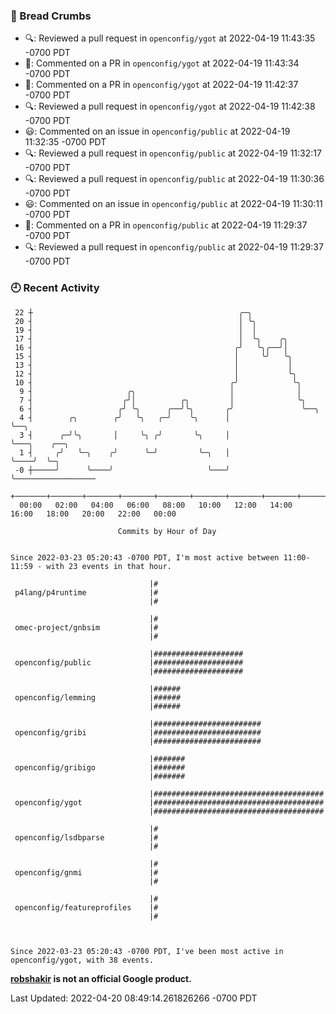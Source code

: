 ### 🍞 Bread Crumbs

 * 🔍: Reviewed a pull request in  `openconfig/ygot` at 2022-04-19 11:43:35 -0700 PDT
 * 💬: Commented on a PR in  `openconfig/ygot` at 2022-04-19 11:43:34 -0700 PDT
 * 💬: Commented on a PR in  `openconfig/ygot` at 2022-04-19 11:42:37 -0700 PDT
 * 🔍: Reviewed a pull request in  `openconfig/ygot` at 2022-04-19 11:42:38 -0700 PDT
 * 😃: Commented on an issue in `openconfig/public` at 2022-04-19 11:32:35 -0700 PDT
 * 🔍: Reviewed a pull request in  `openconfig/public` at 2022-04-19 11:32:17 -0700 PDT
 * 🔍: Reviewed a pull request in  `openconfig/public` at 2022-04-19 11:30:36 -0700 PDT
 * 😃: Commented on an issue in `openconfig/public` at 2022-04-19 11:30:11 -0700 PDT
 * 💬: Commented on a PR in  `openconfig/public` at 2022-04-19 11:29:37 -0700 PDT
 * 🔍: Reviewed a pull request in  `openconfig/public` at 2022-04-19 11:29:37 -0700 PDT

### 🕘 Recent Activity
```
 22 ┼                                              ╭─╮
 20 ┤                                              │ ╰╮
 19 ┤                                              │  │
 17 ┤                                              │  ╰╮    ╭╮
 16 ┤                                             ╭╯   ╰╮╭──╯│
 15 ┤                                             │     ╰╯   ╰╮
 13 ┤                                             │           │
 12 ┤                                             │           ╰╮
 10 ┤                                            ╭╯            ╰╮
  9 ┤                     ╭╮                     │              │
  7 ┤                    ╭╯│          ╭╮         │              ╰╮
  6 ┤                   ╭╯ ╰╮      ╭──╯╰╮       ╭╯               ╰──╮
  4 ┤        ╭╮        ╭╯   ╰╮   ╭─╯    ╰╮      │                   ╰──╮
  3 ┤      ╭─╯╰╮       │     ╰╮ ╭╯       ╰╮     │                      ╰───╮    ╭──╮
  1 ┤     ╭╯   ╰─╮    ╭╯      ╰─╯         ╰─╮   │                          ╰────╯  ╰─╮
 -0 ┼─────╯      ╰────╯                     ╰───╯                                    ╰──────────────────
    +───────+───────+───────+───────+───────+───────+───────+───────+───────+───────+───────+───────+────
  00:00   02:00   04:00   06:00   08:00   10:00   12:00   14:00   16:00   18:00   20:00   22:00   00:00   

						Commits by Hour of Day


Since 2022-03-23 05:20:43 -0700 PDT, I'm most active between 11:00-11:59 - with 23 events in that hour.

```



```
                               |#
 p4lang/p4runtime              |#
                               |#

                               |#
 omec-project/gnbsim           |#
                               |#

                               |####################
 openconfig/public             |####################
                               |####################

                               |######
 openconfig/lemming            |######
                               |######

                               |########################
 openconfig/gribi              |########################
                               |########################

                               |#######
 openconfig/gribigo            |#######
                               |#######

                               |######################################
 openconfig/ygot               |######################################
                               |######################################

                               |#
 openconfig/lsdbparse          |#
                               |#

                               |#
 openconfig/gnmi               |#
                               |#

                               |#
 openconfig/featureprofiles    |#
                               |#



Since 2022-03-23 05:20:43 -0700 PDT, I've been most active in openconfig/ygot, with 38 events.

```
**[robshakir](mailto:robjs@google.com) is not an official Google product.**  


Last Updated: 2022-04-20 08:49:14.261826266 -0700 PDT
